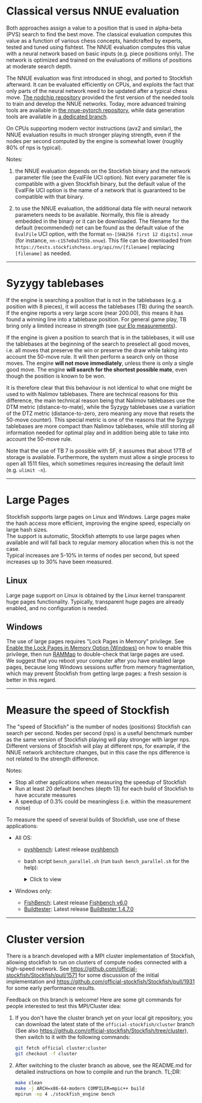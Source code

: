 # Classical versus NNUE evaluation

Both approaches assign a value to a position that is used in alpha-beta (PVS) search to find the best move. The classical evaluation computes this value as a function of various chess concepts, handcrafted by experts, tested and tuned using fishtest. The NNUE evaluation computes this value with a neural network based on basic inputs (e.g. piece positions only). The network is optimized and trained on the evaluations of millions of positions at moderate search depth.

The NNUE evaluation was first introduced in shogi, and ported to Stockfish afterward. It can be evaluated efficiently on CPUs, and exploits the fact that only parts of the neural network need to be updated after a typical chess move. [The nodchip repository](https://github.com/nodchip/Stockfish) provided the first version of the needed tools to train and develop the NNUE networks. Today, more advanced training tools are available in [the nnue-pytorch repository](https://github.com/glinscott/nnue-pytorch), while data generation tools are available in [a dedicated branch](https://github.com/official-stockfish/Stockfish/tree/tools).

On CPUs supporting modern vector instructions (avx2 and similar), the NNUE evaluation results in much stronger playing strength, even if the nodes per second computed by the engine is somewhat lower (roughly 80% of nps is typical).

Notes:

1. the NNUE evaluation depends on the Stockfish binary and the network parameter file (see the EvalFile UCI option). Not every parameter file is compatible with a given Stockfish binary, but the default value of the EvalFile UCI option is the name of a network that is guaranteed to be compatible with that binary.

2. to use the NNUE evaluation, the additional data file with neural network parameters needs to be available. Normally, this file is already embedded in the binary or it can be downloaded. The filename for the default (recommended) net can be found as the default value of the `EvalFile` UCI option, with the format `nn-[SHA256 first 12 digits].nnue` (for instance, `nn-c157e0a5755b.nnue`). This file can be downloaded from `https://tests.stockfishchess.org/api/nn/[filename]` replacing `[filename]` as needed.

---

# Syzygy tablebases

If the engine is searching a position that is not in the tablebases (e.g. a position with 8 pieces), it will access the tablebases (TB) during the search. If the engine reports a very large score (near 200.00), this means it has found a winning line into a tablebase position. For general game play, TB bring only a limited increase in strength (see [our Elo measurements](Useful-data#elo-gain-using-syzygy)).

If the engine is given a position to search that is in the tablebases, it will use the tablebases at the beginning of the search to preselect all good moves, i.e. all moves that preserve the win or preserve the draw while taking into account the 50-move rule. It will then perform a search only on those moves. The engine **will not move immediately**, unless there is only a single good move. The engine **will search for the shortest possible mate**, even though the position is known to be won.

It is therefore clear that this behaviour is not identical to what one might be used to with Nalimov tablebases. There are technical reasons for this difference, the main technical reason being that Nalimov tablebases use the DTM metric (distance-to-mate), while the Syzygy tablebases use a variation of the DTZ metric (distance-to-zero, zero meaning any move that resets the 50-move counter). This special metric is one of the reasons that the Syzygy tablebases are more compact than Nalimov tablebases, while still storing all information needed for optimal play and in addition being able to take into account the 50-move rule.

Note that the use of TB 7 is possible with SF, it assumes that about 17TB of storage is available. Furthermore, the system must allow a single process to open all 1511 files, which sometimes requires increasing the default limit (e.g. `ulimit -n`).

---

# Large Pages

Stockfish supports large pages on Linux and Windows. Large pages make the hash access more efficient, improving the engine speed, especially on large hash sizes.  
The support is automatic, Stockfish attempts to use large pages when available and will fall back to regular memory allocation when this is not the case.  
Typical increases are 5-10% in terms of nodes per second, but speed increases up to 30% have been measured.

## Linux

Large page support on Linux is obtained by the Linux kernel transparent huge pages functionality. Typically, transparent huge pages are already enabled, and no configuration is needed.

## Windows

The use of large pages requires "Lock Pages in Memory" privilege. See [Enable the Lock Pages in Memory Option (Windows)](https://docs.microsoft.com/en-us/sql/database-engine/configure-windows/enable-the-lock-pages-in-memory-option-windows) on how to enable this privilege, then run [RAMMap](https://docs.microsoft.com/en-us/sysinternals/downloads/rammap) to double-check that large pages are used.  
We suggest that you reboot your computer after you have enabled large pages, because long Windows sessions suffer from memory fragmentation, which may prevent Stockfish from getting large pages: a fresh session is better in this regard.

---

# Measure the speed of Stockfish

The "speed of Stockfish" is the number of nodes (positions) Stockfish can search per second. 
Nodes per second (nps) is a useful benchmark number as the same version of Stockfish playing will play stronger with larger nps.
Different versions of Stockfish will play at different nps, for example, if the NNUE network architecture changes, but in this case the nps difference is not related to the strength difference.

Notes:
* Stop all other applications when measuring the speedup of Stockfish
* Run at least 20 default benches (depth 13) for each build of Stockfish to have accurate measures
* A speedup of 0.3% could be meaningless (i.e. within the measurement noise)

To measure the speed of several builds of Stockfish, use one of these applications:
* All OS:
  * [pyshbench](https://github.com/hazzl/pyshbench): Latest release [pyshbench](https://github.com/hazzl/pyshbench/archive/master.zip)
  * bash script `bench_parallel.sh` (run `bash bench_parallel.sh` for the help):

    <details><summary>Click to view</summary>
    
    ```bash
    #!/bin/bash
    _bench () {
    ${1} << EOF > /dev/null 2>> ${2}
    bench 16 1 ${depth} default depth
    EOF
    }
    # _bench function customization example
    # setoption name SyzygyPath value C:\table_bases\wdl345;C:\table_bases\dtz345
    # bench 128 4 ${depth} default depth
    
    if [[ ${#} -ne 4 ]]; then
    cat << EOF
    usage: ${0} ./stockfish_base ./stockfish_test depth n_runs
    fast bench:
    ${0} ./stockfish_base ./stockfish_test 13 10
    slow bench:
    ${0} ./stockfish_base ./stockfish_test 20 10
    EOF
    exit 1
    fi
    
    sf_base=${1}
    sf_test=${2}
    depth=${3}
    n_runs=${4}
    
    # preload of CPU/cache/memory
    printf "preload CPU"
    (_bench ${sf_base} sf_base0.txt)&
    (_bench ${sf_test} sf_test0.txt)&
    wait
    
    # temporary files initialization
    : > sf_base0.txt
    : > sf_test0.txt
    : > sf_temp0.txt
    
    # bench loop: SMP bench with background subshells
    for ((k=1; k<=${n_runs}; k++)); do
        printf "\rrun %3d /%3d" ${k} ${n_runs}
    
        # swap the execution order to avoid bias
        if [ $((k%2)) -eq 0 ]; then
            (_bench ${sf_base} sf_base0.txt)&
            (_bench ${sf_test} sf_test0.txt)&
            wait
        else
            (_bench ${sf_test} sf_test0.txt)&
            (_bench ${sf_base} sf_base0.txt)&
            wait
        fi
    done
    
    # text processing to extract nps values
    cat sf_base0.txt | grep second | grep -Eo '[0-9]{1,}' > sf_base1.txt
    cat sf_test0.txt | grep second | grep -Eo '[0-9]{1,}' > sf_test1.txt
    
    for ((k=1; k<=${n_runs}; k++)); do
        echo ${k} >> sf_temp0.txt
    done
    
    printf "\rrun   sf_base   sf_test      diff\n"
    paste sf_temp0.txt sf_base1.txt sf_test1.txt | awk '{printf "%3d  %8d  %8d  %8+d\n", $1, $2, $3, $3-$2}'
    #paste sf_temp0.txt sf_base1.txt sf_test1.txt | awk '{printf "%3d\t%8d\t%8d\t%7+d\n", $1, $2, $3, $3-$2}'
    paste sf_base1.txt sf_test1.txt | awk '{printf "%d\t%d\t%d\n", $1, $2, $2-$1}' > sf_temp0.txt
    
    # compute: sample mean, 1.96 * std of sample mean (95% of samples), speedup
    # std of sample mean = sqrt(NR/(NR-1)) * (std population) / sqrt(NR)
    cat sf_temp0.txt | awk '{sum1 += $1 ; sumq1 += $1**2 ;sum2 += $2 ; sumq2 += $2**2 ;sum3 += $3 ; sumq3 += $3**2 } END {printf "\nsf_base = %8d +/- %6d (95%)\nsf_test = %8d +/- %6d (95%)\ndiff    = %8d +/- %6d (95%)\nspeedup = %.5f% +/- %.3f% (95%)\n\n", sum1/NR , 1.96 * sqrt(sumq1/NR - (sum1/NR)**2)/sqrt(NR-1) , sum2/NR , 1.96 * sqrt(sumq2/NR - (sum2/NR)**2)/sqrt(NR-1) , sum3/NR  , 1.96 * sqrt(sumq3/NR - (sum3/NR)**2)/sqrt(NR-1) , 100*(sum2 - sum1)/sum1 , 100 * (1.96 * sqrt(sumq3/NR - (sum3/NR)**2)/sqrt(NR-1)) / (sum1/NR) }'
    
    # remove temporary files
    rm -f sf_base0.txt sf_test0.txt sf_temp0.txt sf_base1.txt sf_test1.txt
    ```
    </details>

* Windows only:
  * [FishBench](https://github.com/zardav/FishBench): Latest release [Fishbench v6.0](https://github.com/zardav/FishBench/releases/download/v6.0/FishBench.zip)
  * [Buildtester](http://software.farseer.org/): Latest release [Buildtester 1.4.7.0](http://software.farseer.org/Software/BuildTester.7z)

---

# Cluster version

There is a branch developed with a MPI cluster implementation of Stockfish, allowing stockfish to run on clusters of compute nodes connected with a high-speed network. See https://github.com/official-stockfish/Stockfish/pull/1571 for some discussion of the initial implementation and https://github.com/official-stockfish/Stockfish/pull/1931 for some early performance results.

Feedback on this branch is welcome! Here are some git commands for people interested to test this MPI/Cluster idea:

1. If you don't have the cluster branch yet on your local git repository, you can download the latest state of the `official-stockfish/cluster` branch (See also https://github.com/official-stockfish/Stockfish/tree/cluster), then switch to it with the following commands:
    ```bash
    git fetch official cluster:cluster
    git checkout -f cluster
    ```

2. After switching to the cluster branch as above, see the README.md for detailed instructions on how to compile and run the branch. TL;DR:
    ```bash
    make clean
    make -j ARCH=x86-64-modern COMPILER=mpic++ build
    mpirun -np 4 ./stockfish_engine bench
    ```
